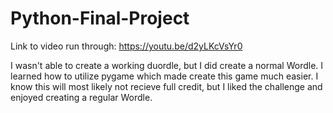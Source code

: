 # Python-Final-Project
Link to video run through: https://youtu.be/d2yLKcVsYr0 

I wasn't able to create a working duordle, but I did create a normal Wordle. I learned how to utilize pygame which made create this game much easier.
I know this will most likely not recieve full credit, but I liked the challenge and enjoyed creating a regular Wordle. 

